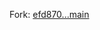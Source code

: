 Fork: [efd870...main](https://github.com/brillout/picocolors/compare/efd87071ed99bf1ad056d35c74e5af79dfe92792...main)
